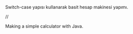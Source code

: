 Switch-case yapısı kullanarak basit hesap makinesi yapımı.

//

Making a simple calculator with Java.